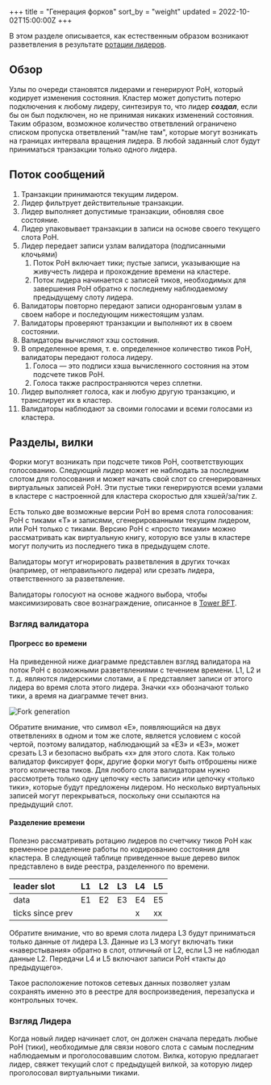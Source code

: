 +++
title = "Генерация форков"
sort_by = "weight"
updated = 2022-10-02T15:00:00Z
+++

В этом разделе описывается, как естественным образом возникают разветвления в результате [ротации лидеров](leader-rotation/).

## Обзор

Узлы по очереди становятся лидерами и генерируют PoH, который кодирует изменения состояния. Кластер может допустить потерю подключения к любому лидеру, синтезируя то, что лидер _**создал**_, если бы он был подключен, но не принимая никаких изменений состояния. Таким образом, возможное количество ответвлений ограничено списком пропуска ответвлений "там/не там", которые могут возникать на границах интервала вращения лидера. В любой заданный слот будут приниматься транзакции только одного лидера.

## Поток сообщений

1. Транзакции принимаются текущим лидером.
2. Лидер фильтрует действительные транзакции.
3. Лидер выполняет допустимые транзакции, обновляя свое состояние.
4. Лидер упаковывает транзакции в записи на основе своего текущего слота PoH.
5. Лидер передает записи узлам валидатора \(подписанными клочьями\)
   1. Поток PoH включает тики; пустые записи, указывающие на живучесть лидера и прохождение времени на кластере.
   2. Поток лидера начинается с записей тиков, необходимых для завершения PoH обратно к последнему наблюдаемому предыдущему слоту лидера.
6. Валидаторы повторно передают записи одноранговым узлам в своем наборе и последующим нижестоящим узлам.
7. Валидаторы проверяют транзакции и выполняют их в своем состоянии.
8. Валидаторы вычисляют хэш состояния.
9. В определенное время, т. е. определенное количество тиков PoH, валидаторы передают голоса лидеру.
   1. Голоса — это подписи хэша вычисленного состояния на этом подсчете тиков PoH.
   2. Голоса также распространяются через сплетни.
10. Лидер выполняет голоса, как и любую другую транзакцию, и транслирует их в кластер.
11. Валидаторы наблюдают за своими голосами и всеми голосами из кластера.

## Разделы, вилки

Форки могут возникать при подсчете тиков PoH, соответствующих голосованию. Следующий лидер может не наблюдать за последним слотом для голосования и может начать свой слот со сгенерированных виртуальных записей PoH. Эти пустые тики генерируются всеми узлами в кластере с настроенной для кластера скоростью для хэшей/за/тик `Z`.

Есть только две возможные версии PoH во время слота голосования: PoH с тиками «T» и записями, сгенерированными текущим лидером, или PoH только с тиками. Версию PoH с «просто тиками» можно рассматривать как виртуальную книгу, которую все узлы в кластере могут получить из последнего тика в предыдущем слоте.

Валидаторы могут игнорировать разветвления в других точках \(например, от неправильного лидера\) или срезать лидера, ответственного за разветвление.

Валидаторы голосуют на основе жадного выбора, чтобы максимизировать свое вознаграждение, описанное в [Tower BFT](../implemented-proposals/tower-bft/).

### Взгляд валидатора

#### Прогресс во времени

На приведенной ниже диаграмме представлен взгляд валидатора на поток PoH с возможными разветвлениями с течением времени. L1, L2 и т. д. являются лидерскими слотами, а `E` представляет записи от этого лидера во время слота этого лидера. Значки «x» обозначают только тики, а время на диаграмме течет вниз.

![Fork generation](/img/fork-generation.svg)

Обратите внимание, что символ «E», появляющийся на двух ответвлениях в одном и том же слоте, является условием с косой чертой, поэтому валидатор, наблюдающий за «E3» и «E3», может срезать L3 и безопасно выбрать «x» для этого слота. Как только валидатор фиксирует форк, другие форки могут быть отброшены ниже этого количества тиков. Для любого слота валидаторам нужно рассмотреть только одну цепочку «есть записи» или цепочку «только тики», которые будут предложены лидером. Но несколько виртуальных записей могут перекрываться, поскольку они ссылаются на предыдущий слот.

#### Разделение времени

Полезно рассматривать ротацию лидеров по счетчику тиков PoH как временное разделение работы по кодированию состояния для кластера. В следующей таблице приведенное выше дерево вилок представлено в виде реестра, разделенного по времени.

| leader slot      | L1  | L2  | L3  | L4  | L5  |
|:---------------- |:--- |:--- |:--- |:--- |:--- |
| data             | E1  | E2  | E3  | E4  | E5  |
| ticks since prev |     |     |     | x   | xx  |

Обратите внимание, что во время слота лидера L3 будут приниматься только данные от лидера L3. Данные из L3 могут включать тики «наверстывания» обратно в слот, отличный от L2, если L3 не наблюдал данные L2. Передачи L4 и L5 включают записи PoH «такты до предыдущего».

Такое расположение потоков сетевых данных позволяет узлам сохранять именно это в реестре для воспроизведения, перезапуска и контрольных точек.

### Взгляд Лидера

Когда новый лидер начинает слот, он должен сначала передать любые PoH \(тики\), необходимые для связи нового слота с самым последним наблюдаемым и проголосовавшим слотом. Вилка, которую предлагает лидер, свяжет текущий слот с предыдущей вилкой, за которую лидер проголосовал виртуальными тиками.
